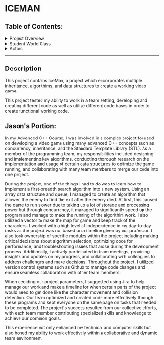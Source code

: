 # ICEMAN

## Table of Contents:

<details>
  <summary>Project Overview</summary>
  
- [Project Description](#description)
- [Project Obstacles](#obstacles)
- [Test Cases](#test-cases)
- [Pseudocode](#pseudocode)
  
</details>

<details>
  <summary>Student World Class</summary>
  
</details>

<details>
  <summary>Actors</summary>

- <details>
  <summary>IceMan</summary>
</details>
  
</details>

---

## Description

This project contains IceMan, a project which encorporates multiple inheritance, algorithims, and data structures to create a working video game.

This project tested my ability to work in a team setting, developing and creating different code as well as utilize different code bases in order to create functional working code.

## Jason's Portion:
In my Advanced C++ Course, I was involved in a complex project focused on developing a video game using many advanced C++ concepts such as concurrency, inheritance, and the Standard Template Library (STL). As a member of the programming team, my responsibilities included designing and implementing key algorithms, conducting thorough research on the implementation and usage of certain data structures to optimize the game running, and collaborating with many team members to merge our code into one project.

During the project, one of the things I had to do was to learn how to implement a first-breadth search algorithm into a new system. Using an array data structure and queue, I managed to create an algorithm that allowed the enemy to find the exit after the enemy died. At first, this caused the game to run slower due to taking up a lot of storage and processing power but through concurrency, it managed to significantly speed up the program and manage to make the running of the algorithim work. I also utilized a vector to make the map for game and keep track of the characters. 
I worked with a high level of independence in my day-to-day tasks as the project was not based on a timeline given by our professor. I also took ownership of specific modules within the project including making critical decisions about algorithm selection, optimizing code for performance, and troubleshooting issues that arose during the development process. Additionally, I actively participated in team meetings, providing insights and updates on my progress, and collaborating with colleagues to address challenges and make decisions. Throughout the project, I utilized version control systems such as Github to manage code changes and ensure seamless collaboration with other team members. 

When deciding our project parameters, I suggested using Jira to help manage our work and make a timeline for when certain parts of the project would need to get done like the
character movement and collision detection. Our team optimized and created code more effectively through these programs and kept everyone on the same page on tasks that needed to be completed. The project's success resulted from our collective efforts, with each team member contributing specialized skills and knowledge to
achieve our common goals.

This experience not only enhanced my technical and computer skills but also honed my ability to work effectively within a collaborative and dynamic team environment.
